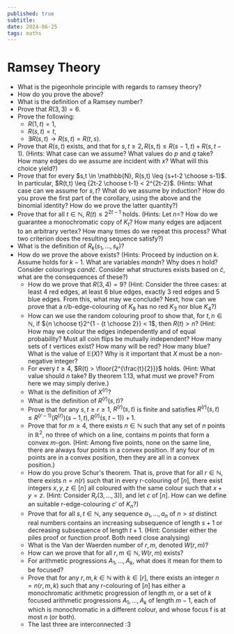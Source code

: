 ```yaml
---
published: true
subtitle:
date: 2024-06-25
tags: maths
---
```


# Ramsey Theory
- What is the pigeonhole principle with regards to ramsey theory?
- How do you prove the above?
- What is the definition of a Ramsey number?
- Prove that $R(3,3) = 6$.
- Prove the following:
	- $R(1, t) = 1$,
	- $R(s,t) = t$,
	- $\exists R(s,t) \rightarrow R(s,t) = R(t,s)$. 
- Prove that $R(s,t)$ exists, and that for $s,t \geq 2, R(s,t) \leq R(s-1,t) + R(s,t-1)$. (Hints: What case can we assume? What values do $p$
 and $q$ take? How many edges do we assume are incident with $x$? What
 will this choice yield?)
 - Prove that for every $s,t \in \mathbb{N}, R(s,t) \leq {s+t-2 \choose s-1}$. In particular, $R(t,t) \leq {2t-2 \choose t-1} < 2^{2t-2}$. (Hints: What case can we assume for $s, t$? What do we assume by induction?
   How do you prove the first part of the corollary, using the above and the
   binomial identity? How do we prove the latter quantity?)
- Prove that for all $t \in \mathbb{N}$, $R(t) \leq 2^{2t-1}$ holds. (Hints: Let $n=$? How do we guarantee a monochromatic copy of $K_t$? How many edges are adjacent to an arbitrary vertex? How many times do we repeat this process? What two criterion does the resulting sequence satisfy?)
- What is the definition of $R_k(s_1, \dots, s_k)$?
- How do we prove the above exists? (Hints: Proceed by induction on $k$. Assume holds for $k-1$. What are variables $m and n$? Why does $n$ hold? Consider colourings $c and \tilde{c}$. Consider what structures
  exists based on $\tilde{c}$, what are the consequences of these?)
  - How do we prove that $R(3,4) = 9$? (Hint: Consider the three cases: at least 4 red edges, at least 6 blue edges, exactly 3 red edges and 5 blue edges. From this, what may we conclude? Next, how can we prove that a r/b-edge-colouring of $K_8$ has no red $K_3$ nor blue $K_4$?)
  - How can we use the random colouring proof to show that, for $t,n \in \mathbb{N}$, if ${n \choose t}2^{1 - {t \choose 2}} < 1$, then $R(t) > n$? (Hint: How may we colour the edges independently and of equal probability? Must all coin flips be mutually independent? How many sets of $t$ vertices exist? How many will be red? How many blue? What is the value of $\mathbb{E}(X)$? Why is it important that $X$ must be a non-negative integer?
  - For every $t \geq 4$, $R(t) > \floor{2^{\frac{t}{2}}}$ holds. (Hint: What value should $n$ take? By theorem 1.13, what must we prove? From here we may simply derive.)
  - What is the definition of $X^{(r)}$?
  - What is the definition of $R^{(r)}(s,t)$?
  - Prove that for any $s,t \geq r \geq 1$, $R^{(r)}(s,t)$ is finite and satisfies $R^{(r)}(s,t) \leq R^{(r-1)}(R^{(r)})(s-1, t), R^{(r)}(s, t-1)) + 1$.
  - Prove that for $m \geq 4$, there exists $n \in \mathbb{N}$ such that any set of $n$ points in $\mathbb{R}^2$, no three of which on a line, contains $m$ points that form a convex $m$-gon. (Hint: Among five points, none on the same line, there are always four points in a convex position. If any four of m points are in a convex position, then they are all in a convex position.)
  - How do you prove Schur's theorem. That is, prove that for all $r \in \mathbb{N}$, there exists $n = n(r)$ such that in every r-colouring of $[n]$, there exist integers $x,y,z \in [n]$ all coloured with the same colour such that $x+y=z$. (Hint: Consider $R_r(3,\dots,3))$, and let $c$ of $[n]$. How can we define an suitable r-edge-colouring $c'$ of $K_n$?)
  - Prove that for all $s, t \in \mathbb{N}$, any sequence $a_1, \dots, a_n$ of $n > st$ distinct real numbers contains an increasing subsequence of length $s+1$ or decreasing subsequence of length $t+1$. (Hint: Consider either the piles proof or function proof. Both need close analysing)
  - What is the Van der Waerden number of $r, m$, denoted $W(r, m)$?
  - How can we prove that for all $r, m \in \mathbb{N}, W(r, m)$ exists?
  - For arithmetic progressions $A_1, \dots, A_k$, what does it mean for them to be focused?
  - Prove that for any $r, m, k \in \mathbb{N}$ with $k \in [r]$, there exists an integer $n = n(r, m, k)$ such that any r-colouring of $[n]$ has either a monochromatic arithmetic progression of length $m$, or a set of $k$ focused arithmetic progressions $A_1, \dots, A_k$ of length $m-1$, each of which is monochromatic in a different colour, and whose focus f is at most $n$ (or both).
  - The last three are interconnected :3